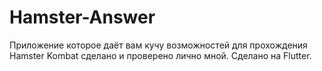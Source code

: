 # Hamster-Answer
Приложение которое даёт вам кучу возможностей для прохождения Hamster Kombat сделано и проверено лично мной.
Сделано на Flutter.
